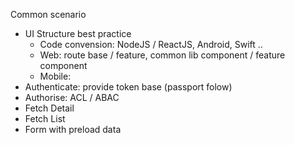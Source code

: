 

Common scenario

- UI Structure best practice
  + Code convension: NodeJS / ReactJS, Android, Swift ..
  + Web: route base / feature, common lib component / feature component
  + Mobile:
- Authenticate: provide token base (passport folow)
- Authorise: ACL / ABAC
- Fetch Detail
- Fetch List
- Form with preload data
